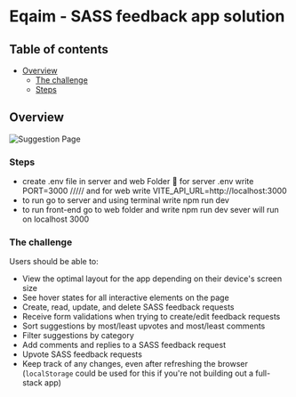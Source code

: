 # Eqaim - SASS feedback app solution


## Table of contents

- [Overview](#overview)
  - [The challenge](#the-challenge)
  - [Steps](#steps)

## Overview
![Suggestion Page](previews/suggestion.jpg)



### Steps
- create .env file in server and web Folder 📂  for server .env write PORT=3000 /////   and for web write VITE_API_URL=http://localhost:3000
- to run go to server and using terminal write npm run dev
- to run front-end go to web folder and write npm run dev  sever will run on localhost 3000

### The challenge

Users should be able to:

- View the optimal layout for the app depending on their device's screen size
- See hover states for all interactive elements on the page
- Create, read, update, and delete SASS feedback requests
- Receive form validations when trying to create/edit feedback requests
- Sort suggestions by most/least upvotes and most/least comments
- Filter suggestions by category
- Add comments and replies to a SASS feedback request
- Upvote SASS feedback requests
- Keep track of any changes, even after refreshing the browser (`localStorage` could be used for this if you're not building out a full-stack app)

